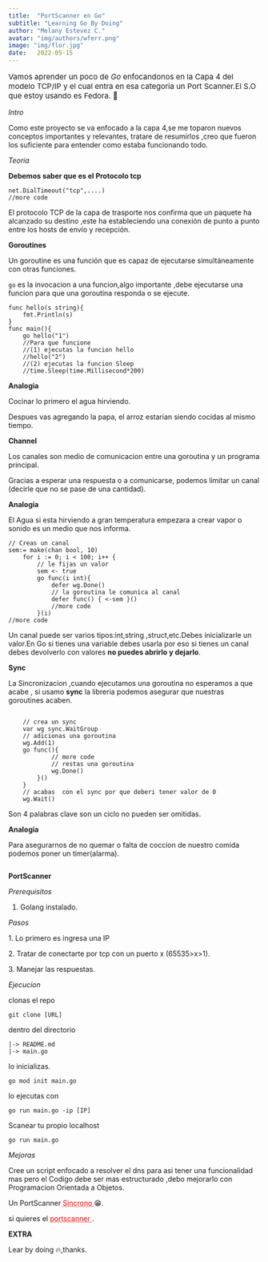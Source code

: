 ```yaml
---
title:  "PortScanner en Go"
subtitle: "Learning Go By Doing"
author: "Melany Estevez C."
avatar: "img/authors/wferr.png"
image: "img/flor.jpg"
date:   2022-05-15 
---
```




<p style="font-size: 15px;">Vamos aprender un poco de <i>Go</i> enfocandonos en la Capa 4 del modelo TCP/IP y el cual entra en esa categoria  un Port Scanner.El S.O que estoy usando es Fedora. 👀</p>



_Intro_ 

Como este proyecto se va enfocado a la capa 4,se me toparon nuevos conceptos importantes y relevantes, tratare de resumirlos ,creo que fueron los suficiente para entender como estaba funcionando todo.

_Teoria_

**Debemos saber que es el Protocolo tcp**

```
net.DialTimeout("tcp",....)
//more code
```

El protocolo TCP de la capa de trasporte nos confirma que un paquete ha alcanzado su destino ,este ha estableciendo una conexión de punto a punto entre los hosts de envío y recepción. 


**Goroutines**

Un goroutine es una función que es capaz de ejecutarse simultáneamente con otras funciones.

`go` es la invocacion a una funcion,algo importante ,debe ejecutarse una funcion para que una goroutina responda o se ejecute.

```
func hello(s string){
	fmt.Println(s)
}
func main(){
	go hello("1")
	//Para que funcione
	//(1) ejecutas la funcion hello 
	//hello("2")
	//(2) ejecutas la funcion Sleep
 	//time.Sleep(time.Millisecond*200)
```

__Analogia__

Cocinar lo primero el agua hirviendo.

Despues vas agregando la papa, el arroz estarian siendo cocidas al mismo tiempo.



**Channel**

Los canales son medio de comunicacion entre una goroutina y un programa principal.

Gracias a esperar una respuesta o a comunicarse, podemos limitar un canal (decirle que no se pase de una cantidad).



__Analogia__

El Agua si esta hirviendo a gran temperatura empezara a crear vapor  o sonido es un medio que nos informa.

```
// Creas un canal
sem:= make(chan bool, 10)
	for i := 0; i < 100; i++ {
		// le fijas un valor
		sem <- true
		go func(i int){
			defer wg.Done()
			// la goroutina le comunica al canal
			defer func() { <-sem }()
			//more code
		}(i)
//more code
```

Un canal puede ser varios tipos:int,string ,struct,etc.Debes inicializarle un valor.En Go si tienes una variable debes usarla por eso si tienes un canal debes devolverlo con valores **no puedes abrirlo y dejarlo**.


**Sync**

La Sincronizacion ,cuando ejecutamos una goroutina no esperamos a que acabe , si  usamo __sync__   la libreria podemos asegurar que 
nuestras goroutines acaben.


```

	// crea un sync
	var wg sync.WaitGroup
	// adicionas una goroutina
	wg.Add(1)
	go func(){
			// more code
			// restas una goroutina
			wg.Done()
		}()
	}
	// acabas  con el sync por que deberi tener valor de 0
	wg.Wait()
```

Son 4 palabras clave son un ciclo no pueden ser omitidas.

__Analogia__

Para asegurarnos de no quemar o falta de coccion de nuestro comida podemos poner un timer(alarma).

```

```

**PortScanner**

_Prerequisitos_

1. Golang instalado.

_Pasos_

  <p> 1. Lo primero es ingresa una IP </p>

  <p> 2. Tratar de conectarte por tcp con un puerto x (65535>x>1).</p>

  <p> 3. Manejar las respuestas.</p>

_Ejecucion_

clonas el repo 

```
git clone [URL]

```

dentro del directorio

```
|-> README.md
|-> main.go
```
lo inicializas.
```
go mod init main.go
```
lo ejecutas con 
```
go run main.go -ip [IP]
```

Scanear tu propio localhost

```
go run main.go
```

_Mejoras_ 

Cree un script enfocado a resolver el dns para asi tener una funcionalidad mas pero el Codigo debe ser mas estructurado ,debo mejorarlo con Programacion Orientada a Objetos. 


Un PortScanner
<a href="https://tutorialedge.net/projects/building-security-tools-in-go/building-port-scanner-go/" style="color: red; text-decoration: underline;text-decoration-style: dotted;">Sincrono </a> 😁.

si  quieres el <a href="https://github.com/libialany/portscanner/blob/timeout/main.go" style="color: red; text-decoration: underline;text-decoration-style: dotted;"> portscanner </a>.



**EXTRA**

Lear by doing 🔥,thanks.

